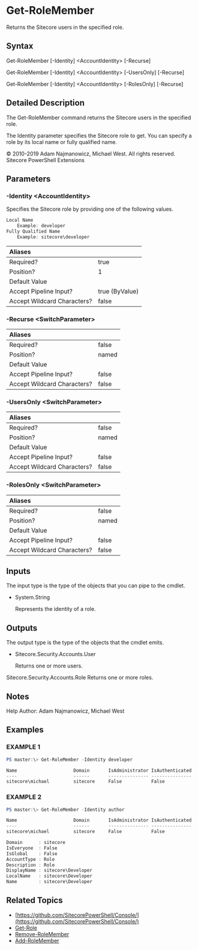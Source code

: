 # Get-RoleMember

Returns the Sitecore users in the specified role.

## Syntax

Get-RoleMember \[-Identity\] &lt;AccountIdentity&gt; \[-Recurse\]

Get-RoleMember \[-Identity\] &lt;AccountIdentity&gt; \[-UsersOnly\] \[-Recurse\]

Get-RoleMember \[-Identity\] &lt;AccountIdentity&gt; \[-RolesOnly\] \[-Recurse\]

## Detailed Description

The Get-RoleMember command returns the Sitecore users in the specified role.

The Identity parameter specifies the Sitecore role to get. You can specify a role by its local name or fully qualified name.

© 2010-2019 Adam Najmanowicz, Michael West. All rights reserved. Sitecore PowerShell Extensions

## Parameters

### -Identity  &lt;AccountIdentity&gt;

Specifies the Sitecore role by providing one of the following values.

```powershell
Local Name
    Example: developer
Fully Qualified Name
    Example: sitecore\developer
```

| Aliases |  |
| :--- | :--- |
| Required? | true |
| Position? | 1 |
| Default Value |  |
| Accept Pipeline Input? | true \(ByValue\) |
| Accept Wildcard Characters? | false |

### -Recurse  &lt;SwitchParameter&gt;

| Aliases |  |
| :--- | :--- |
| Required? | false |
| Position? | named |
| Default Value |  |
| Accept Pipeline Input? | false |
| Accept Wildcard Characters? | false |

### -UsersOnly  &lt;SwitchParameter&gt;

| Aliases |  |
| :--- | :--- |
| Required? | false |
| Position? | named |
| Default Value |  |
| Accept Pipeline Input? | false |
| Accept Wildcard Characters? | false |

### -RolesOnly  &lt;SwitchParameter&gt;

| Aliases |  |
| :--- | :--- |
| Required? | false |
| Position? | named |
| Default Value |  |
| Accept Pipeline Input? | false |
| Accept Wildcard Characters? | false |

## Inputs

The input type is the type of the objects that you can pipe to the cmdlet.

* System.String

  Represents the identity of a role.

## Outputs

The output type is the type of the objects that the cmdlet emits.

* Sitecore.Security.Accounts.User

  Returns one or more users.

Sitecore.Security.Accounts.Role Returns one or more roles.

## Notes

Help Author: Adam Najmanowicz, Michael West

## Examples

### EXAMPLE 1

```powershell
PS master:\> Get-RoleMember -Identity developer

Name                     Domain       IsAdministrator IsAuthenticated
----                     ------       --------------- ---------------
sitecore\michael         sitecore     False           False
```

### EXAMPLE 2

```powershell
PS master:\> Get-RoleMember -Identity author

Name                     Domain       IsAdministrator IsAuthenticated
----                     ------       --------------- ---------------
sitecore\michael         sitecore     False           False

Domain      : sitecore
IsEveryone  : False
IsGlobal    : False
AccountType : Role
Description : Role
DisplayName : sitecore\Developer
LocalName   : sitecore\Developer
Name        : sitecore\Developer
```

## Related Topics

* [https://github.com/SitecorePowerShell/Console/](https://github.com/SitecorePowerShell/Console/) 
* [Get-Role](get-role.md)
* [Remove-RoleMember](remove-rolemember.md)
* [Add-RoleMember](add-rolemember.md)

